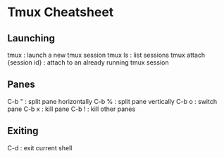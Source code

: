 # Tmux Cheatsheet 

## Launching
tmux : launch a new tmux session
tmux ls : list sessions
tmux attach {session id} : attach to an already running tmux session

## Panes
C-b " : split pane horizontally
C-b % : split pane vertically
C-b o : switch pane
C-b x : kill pane
C-b ! : kill other panes

## Exiting
C-d : exit current shell